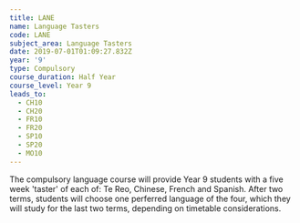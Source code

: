 ```yaml
---
title: LANE
name: Language Tasters
code: LANE
subject_area: Language Tasters
date: 2019-07-01T01:09:27.832Z
year: '9'
type: Compulsory
course_duration: Half Year
course_level: Year 9
leads_to:
  - CH10
  - CH20
  - FR10
  - FR20
  - SP10
  - SP20
  - MO10
---
```

The compulsory language course will provide Year 9 students with a five week 'taster' of each of: Te Reo, Chinese, French and Spanish. After two terms, students will choose one perferred language of the four, which they will study for the last two terms, depending on timetable considerations.
